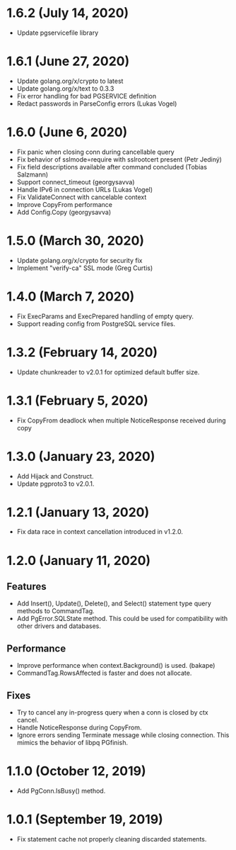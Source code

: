 # 1.6.2 (July 14, 2020)

* Update pgservicefile library

# 1.6.1 (June 27, 2020)

* Update golang.org/x/crypto to latest
* Update golang.org/x/text to 0.3.3
* Fix error handling for bad PGSERVICE definition
* Redact passwords in ParseConfig errors (Lukas Vogel)

# 1.6.0 (June 6, 2020)

* Fix panic when closing conn during cancellable query
* Fix behavior of sslmode=require with sslrootcert present (Petr Jediný)
* Fix field descriptions available after command concluded (Tobias Salzmann)
* Support connect_timeout (georgysavva)
* Handle IPv6 in connection URLs (Lukas Vogel)
* Fix ValidateConnect with cancelable context
* Improve CopyFrom performance
* Add Config.Copy (georgysavva)

# 1.5.0 (March 30, 2020)

* Update golang.org/x/crypto for security fix
* Implement "verify-ca" SSL mode (Greg Curtis)

# 1.4.0 (March 7, 2020)

* Fix ExecParams and ExecPrepared handling of empty query.
* Support reading config from PostgreSQL service files.

# 1.3.2 (February 14, 2020)

* Update chunkreader to v2.0.1 for optimized default buffer size.

# 1.3.1 (February 5, 2020)

* Fix CopyFrom deadlock when multiple NoticeResponse received during copy

# 1.3.0 (January 23, 2020)

* Add Hijack and Construct.
* Update pgproto3 to v2.0.1.

# 1.2.1 (January 13, 2020)

* Fix data race in context cancellation introduced in v1.2.0.

# 1.2.0 (January 11, 2020)

## Features

* Add Insert(), Update(), Delete(), and Select() statement type query methods to CommandTag.
* Add PgError.SQLState method. This could be used for compatibility with other drivers and databases.

## Performance

* Improve performance when context.Background() is used. (bakape)
* CommandTag.RowsAffected is faster and does not allocate.

## Fixes

* Try to cancel any in-progress query when a conn is closed by ctx cancel.
* Handle NoticeResponse during CopyFrom.
* Ignore errors sending Terminate message while closing connection. This mimics the behavior of libpq PGfinish.

# 1.1.0 (October 12, 2019)

* Add PgConn.IsBusy() method.

# 1.0.1 (September 19, 2019)

* Fix statement cache not properly cleaning discarded statements.
